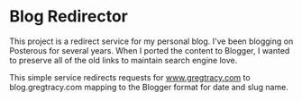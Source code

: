 Blog Redirector
========
This project is a redirect service for my personal blog. I've been blogging on Posterous for several years. When I ported the content to Blogger, I wanted to preserve all of the old links to maintain search engine love. 

This simple service redirects requests for www.gregtracy.com to blog.gregtracy.com mapping to the Blogger format for date and slug name.

